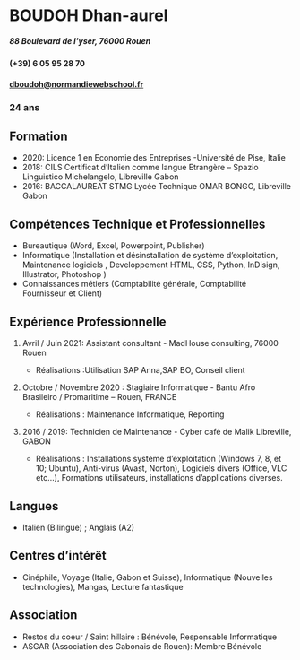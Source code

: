 
# **BOUDOH Dhan-aurel**

##### 88 Boulevard de l'yser, 76000 Rouen
#### (+39) 6 05 95 28 70
#### dboudoh@normandiewebschool.fr
### 24 ans


## **Formation**

* 2020: Licence 1 en Economie des Entreprises -Université de Pise, Italie
* 2018: CILS Certificat d’Italien comme langue Etrangère – Spazio Linguistico Michelangelo, Libreville Gabon
* 2016: BACCALAUREAT STMG Lycée Technique OMAR BONGO, Libreville Gabon
## **Compétences Technique et Professionnelles**

* Bureautique (Word, Excel, Powerpoint, Publisher)
* Informatique (Installation et désinstallation de système d’exploitation, Maintenance logiciels , Developpement HTML, CSS, Python, InDisign, Illustrator, Photoshop )
* Connaissances métiers (Comptabilité générale, Comptabilité Fournisseur et Client)


## **Expérience Professionnelle**

1. Avril / Juin 2021: Assistant consultant - MadHouse consulting, 76000 Rouen

   * Réalisations :Utilisation SAP Anna,SAP BO, Conseil client

2. Octobre / Novembre 2020 :  Stagiaire Informatique - Bantu Afro Brasileiro / Promaritime – Rouen, FRANCE

   * Réalisations : Maintenance Informatique, Reporting

3. 2016 / 2019: Technicien de Maintenance - Cyber café de Malik Libreville, GABON

    * Réalisations : Installations système d’exploitation (Windows 7, 8, et 10; Ubuntu), Anti-virus (Avast, Norton), Logiciels divers (Office, VLC etc...), Formations utilisateurs, installations d’applications diverses.



## **Langues**

* Italien (Bilingue) ; Anglais (A2)

## **Centres d’intérêt**

* Cinéphile, Voyage (Italie, Gabon et Suisse), Informatique (Nouvelles technologies), Mangas, Lecture fantastique

## **Association**

* Restos du coeur / Saint hillaire : Bénévole, Responsable Informatique
* ASGAR (Association des Gabonais de Rouen): Membre Bénévole
